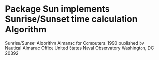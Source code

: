 # Package Sun implements Sunrise/Sunset time calculation Algorithm

[Sunrise/Sunset Algorithm](docs/sunrise_sunset_algorithm.txt)
Almanac for Computers, 1990
published by Nautical Almanac Office
United States Naval Observatory
Washington, DC 20392
